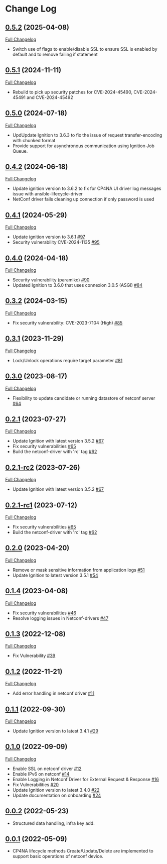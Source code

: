 # Change Log

## [0.5.2](https://github.com/IBM/netconf-driver/tree/0.5.2) (2025-04-08)

[Full Changelog](https://github.com/IBM/netconf-driver/compare/0.5.1...0.5.2)

- Switch use of flags to enable/disable SSL to ensure SSL is enabled by default and to remove failing if statement

## [0.5.1](https://github.com/IBM/netconf-driver/tree/0.5.1) (2024-11-11)

[Full Changelog](https://github.com/IBM/netconf-driver/compare/0.5.0...0.5.1)

- Rebuild to pick up security patches for CVE-2024-45490, CVE-2024-45491 and CVE-2024-45492

## [0.5.0](https://github.com/IBM/netconf-driver/tree/0.5.0) (2024-07-18)

[Full Changelog](https://github.com/IBM/netconf-driver/compare/0.4.2...0.5.0)

- UpdUpdate Ignition to 3.6.3 to fix the issue of request transfer-encoding with chunked format
- Provide support for asynchronous communication using Ignition Job Queue.

## [0.4.2](https://github.com/IBM/netconf-driver/tree/0.4.2) (2024-06-18)

[Full Changelog](https://github.com/IBM/netconf-driver/compare/0.4.1...0.4.2)

- Update ignition version to 3.6.2 to fix for CP4NA UI driver log messages issue with ansible-lifecycle-driver
- NetConf driver fails cleaning up connection if only password is used

## [0.4.1](https://github.com/IBM/netconf-driver/tree/0.4.1) (2024-05-29)

[Full Changelog](https://github.com/IBM/netconf-driver/compare/0.4.0...0.4.1)

- Update ignition version to 3.6.1 [\#97](https://github.com/IBM/netconf-driver/issues/97)
- Security vulnerability CVE-2024-1135 [\#95](https://github.com/IBM/netconf-driver/issues/95)

## [0.4.0](https://github.com/IBM/netconf-driver/tree/0.4.0) (2024-04-18)

[Full Changelog](https://github.com/IBM/netconf-driver/compare/0.3.2...0.4.0)

- Security vulnerability (paramiko) [\#90](https://github.com/IBM/netconf-driver/issues/90)
- Updated Ignition to 3.6.0 that uses connexion 3.0.5 (ASGI) [\#84](https://github.com/IBM/netconf-driver/issues/84)

## [0.3.2](https://github.com/IBM/netconf-driver/tree/0.3.2) (2024-03-15)

[Full Changelog](https://github.com/IBM/netconf-driver/compare/0.3.1...0.3.2)

- Fix security vulnerability: CVE-2023-7104 (High) [\#85](https://github.com/IBM/netconf-driver/issues/85)

## [0.3.1](https://github.com/IBM/netconf-driver/tree/0.3.1) (2023-11-29)

[Full Changelog](https://github.com/IBM/netconf-driver/compare/0.3.0...0.3.1)

- Lock/Unlock operations require target parameter [\#81](https://github.com/IBM/netconf-driver/issues/81)

## [0.3.0](https://github.com/IBM/netconf-driver/tree/0.3.0) (2023-08-17)

[Full Changelog](https://github.com/IBM/netconf-driver/compare/0.2.1...0.3.0)

- Flexibility to update candidate or running datastore of netconf server [\#64](https://github.com/IBM/netconf-driver/issues/64)

## [0.2.1](https://github.com/IBM/netconf-driver/tree/0.2.1) (2023-07-27)

[Full Changelog](https://github.com/IBM/netconf-driver/compare/0.2.1-rc2...0.2.1)

- Update Ignition with latest version 3.5.2 [\#67](https://github.com/IBM/netconf-driver/issues/67)
- Fix security vulnerabilities [\#65](https://github.com/IBM/netconf-driver/issues/65)
- Build the netconf-driver with 'rc' tag [\#62](https://github.com/IBM/netconf-driver/issues/62)

## [0.2.1-rc2](https://github.com/IBM/netconf-driver/tree/0.2.1-rc2) (2023-07-26)

[Full Changelog](https://github.com/IBM/netconf-driver/compare/0.2.1-rc1...0.2.1-rc2)

- Update Ignition with latest version 3.5.2 [\#67](https://github.com/IBM/netconf-driver/issues/67)

## [0.2.1-rc1](https://github.com/IBM/netconf-driver/tree/0.2.1-rc1) (2023-07-12)

[Full Changelog](https://github.com/IBM/netconf-driver/compare/0.2.0...0.2.1-rc1)

- Fix security vulnerabilities [\#65](https://github.com/IBM/netconf-driver/issues/65)
- Build the netconf-driver with 'rc' tag [\#62](https://github.com/IBM/netconf-driver/issues/62)

## [0.2.0](https://github.com/IBM/netconf-driver/tree/0.2.0) (2023-04-20)

[Full Changelog](https://github.com/IBM/netconf-driver/compare/0.1.4...0.2.0)

- Remove or mask sensitive information from application logs [\#51](https://github.com/IBM/netconf-driver/issues/51)
- Update Ignition to latest version 3.5.1 [\#54](https://github.com/IBM/netconf-driver/issues/54)

## [0.1.4](https://github.com/IBM/netconf-driver/tree/0.1.4) (2023-04-08)

[Full Changelog](https://github.com/IBM/netconf-driver/compare/0.1.3...0.1.4)

- Fix security vulnerabilities [\#46](https://github.com/IBM/netconf-driver/issues/46)
- Resolve logging issues in Netconf-drivers [\#47](https://github.com/IBM/netconf-driver/issues/47)

## [0.1.3](https://github.com/IBM/netconf-driver/tree/0.1.3) (2022-12-08)

[Full Changelog](https://github.com/IBM/netconf-driver/compare/0.1.2...0.1.3)

- Fix Vulnerability [\#39](https://github.com/IBM/netconf-driver/issues/39)

## [0.1.2](https://github.com/IBM/netconf-driver/tree/0.1.2) (2022-11-21)

[Full Changelog](https://github.com/IBM/netconf-driver/compare/0.1.1...0.1.2)

- Add error handling in netconf driver [\#11](https://github.com/IBM/netconf-driver/issues/11)

## [0.1.1](https://github.com/IBM/netconf-driver/tree/0.1.1) (2022-09-30)

[Full Changelog](https://github.com/IBM/netconf-driver/compare/0.1.0...0.1.1)

- Update Ignition version to latest 3.4.1 [\#29](https://github.com/IBM/netconf-driver/issues/29)

## [0.1.0](https://github.com/IBM/netconf-driver/tree/0.1.0) (2022-09-09)

[Full Changelog](https://github.com/IBM/netconf-driver/compare/0.0.2...0.1.0)

- Enable SSL on netconf driver [\#12](https://github.com/IBM/netconf-driver/issues/12)
- Enable IPv6 on netconf [\#14](https://github.com/IBM/netconf-driver/issues/14)
- Enable Logging in Netconf Driver for External Request & Response [\#16](https://github.com/IBM/netconf-driver/issues/16)
- Fix Vulnerabilities [\#20](https://github.com/IBM/netconf-driver/issues/20)
- Update Ignition version to latest 3.4.0 [\#22](https://github.com/IBM/netconf-driver/issues/22)
- Update documentation on onboarding [\#24](https://github.com/IBM/netconf-driver/issues/24)

## [0.0.2](https://github.com/IBM/netconf-driver/tree/0.0.2) (2022-05-23)

- Structured data handling, infra key add.

## [0.0.1](https://github.com/IBM/netconf-driver/tree/0.0.1) (2022-05-09)

- CP4NA lifecycle methods Create/Update/Delete are implemented to support basic operations of netconf device.
